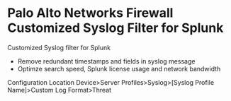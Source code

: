 # Palo Alto Networks Firewall Customized Syslog Filter for Splunk

Customized Syslog filter for Splunk

- Remove redundant timestamps and fields in syslog message
- Optimze search speed, Splunk license usage and network bandwidth

Configuration Location
Device>Server Profiles>Syslog>[Syslog Profile Name]>Custom Log Format>Threat
